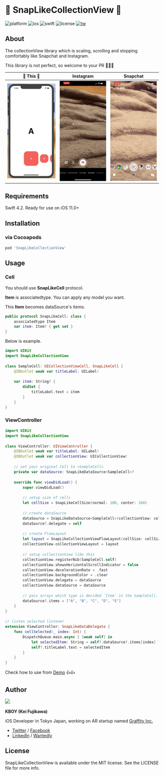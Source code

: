 # 👻 SnapLikeCollectionView 👻 

![platform](https://img.shields.io/badge/platform-ios-blue.svg) ![ios](https://img.shields.io/badge/ios-11.0%2B-blue.svg) ![swift](https://img.shields.io/badge/swift-4.2-orange.svg) ![license](https://img.shields.io/badge/license-MIT-lightgrey.svg)
<a href="https://twitter.com/kboy_silvergym">![tw](https://img.shields.io/badge/twitter-%40kboy__silvergym-blue.svg)</a>

## About

The collectionView library which is scaling, scrolling and stopping comfortably like Snapchat and Instagram.

This library is not perfect, so welcome to your PR 🤲🤲🤲

|👻 This 👻|Instagram|Snapchat|
|:-:|:-:|:-:|
|<img src="Images/this.gif" width=200>|<img src="Images/instagram.gif" width=180>|<img src="Images/snapchat.gif" width=180>|

## Requirements
Swift 4.2. Ready for use on iOS 11.0+

## Installation

### via Cocoapods

```ruby
pod 'SnapLikeCollectionView'
```

## Usage

### Cell

You should use **SnapLikeCell** protocol.

**Item** is associatedtype. You can apply any model you want.

This **Item** becomes dataSource's items.

```swift
public protocol SnapLikeCell: class {
    associatedtype Item
    var item: Item? { get set }
}
```

Below is example.

```swift
import UIKit
import SnapLikeCollectionView

class SampleCell: UICollectionViewCell, SnapLikeCell {
    @IBOutlet weak var titleLabel: UILabel!
    
    var item: String? {
        didSet {
            titleLabel.text = item
        }
    }
}
```

### ViewController

```swift
import UIKit
import SnapLikeCollectionView

class ViewController: UIViewController {
    @IBOutlet weak var titleLabel: UILabel!
    @IBOutlet weak var collectionView: UICollectionView!
    
    // set your original Cell to <SampleCell>
    private var dataSource: SnapLikeDataSource<SampleCell>?
    
    override func viewDidLoad() {
        super.viewDidLoad()
        
        // setup size of cells
        let cellSize = SnapLikeCellSize(normal: 100, center: 160)
        
        // create dataSource
        dataSource = SnapLikeDataSource<SampleCell>(collectionView: collectionView, cellSize: cellSize)
        dataSource?.delegate = self
        
        // create FlowLayout
        let layout = SnapLikeCollectionViewFlowLayout(cellSize: cellSize)
        collectionView.collectionViewLayout = layout
        
        // setup collectionView like this
        collectionView.registerNib(SampleCell.self)
        collectionView.showsHorizontalScrollIndicator = false
        collectionView.decelerationRate = .fast
        collectionView.backgroundColor = .clear
        collectionView.delegate = dataSource
        collectionView.dataSource = dataSource
        
        // pass arrays which type is decided `Item` in the SampleCell.
        dataSource?.items = ["A", "B", "C", "D", "E"]
    }
}

// listen selected listener
extension ViewController: SnapLikeDataDelegate {
    func cellSelected(_ index: Int) {
        DispatchQueue.main.async { [weak self] in
            let selectedItem: String = self?.dataSource?.items[index] ?? ""
            self?.titleLabel.text = selectedItem
        }
    }
}
```

Check how to use from [Demo](https://github.com/kboy-silvergym/SnapLikeCollectionView/tree/master/Demo) 👍👍

## Author

<img src ="https://avatars3.githubusercontent.com/u/17683316?s=460&v=4" width=150>

**KBOY (Kei Fujikawa)**

iOS Developer in Tokyo Japan, working on AR startup named [Graffity Inc.](https://www.graffity.jp/)

- [Twitter](https://twitter.com/kboy_silvergym) / [Facebook](https://www.facebook.com/kei.fujikawa1)
- [LinkedIn](https://www.linkedin.com/in/kei-fujikawa) / [Wantedly](https://www.wantedly.com/users/17820205)

## License

SnapLikeCollectionView is available under the MIT license. See the LICENSE file for more info.
